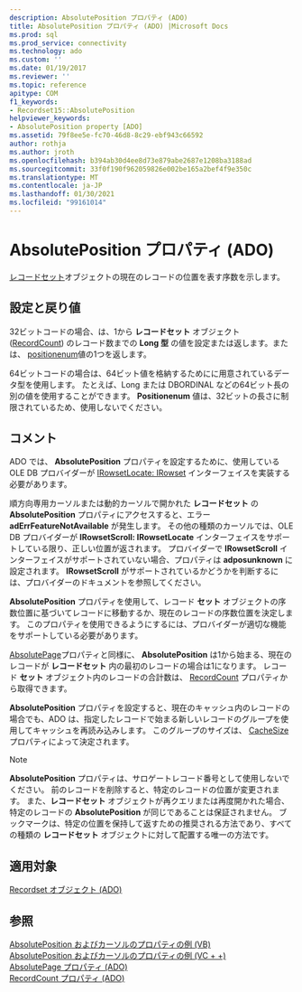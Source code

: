 ```yaml
---
description: AbsolutePosition プロパティ (ADO)
title: AbsolutePosition プロパティ (ADO) |Microsoft Docs
ms.prod: sql
ms.prod_service: connectivity
ms.technology: ado
ms.custom: ''
ms.date: 01/19/2017
ms.reviewer: ''
ms.topic: reference
apitype: COM
f1_keywords:
- Recordset15::AbsolutePosition
helpviewer_keywords:
- AbsolutePosition property [ADO]
ms.assetid: 79f8ee5e-fc70-46d8-8c29-ebf943c66592
author: rothja
ms.author: jroth
ms.openlocfilehash: b394ab30d4ee8d73e879abe2687e1208ba3188ad
ms.sourcegitcommit: 33f0f190f962059826e002be165a2bef4f9e350c
ms.translationtype: MT
ms.contentlocale: ja-JP
ms.lasthandoff: 01/30/2021
ms.locfileid: "99161014"
---
```

# <a name="absoluteposition-property-ado"></a>AbsolutePosition プロパティ (ADO)
[レコードセット](./recordset-object-ado.md)オブジェクトの現在のレコードの位置を表す序数を示します。  
  
## <a name="settings-and-return-values"></a>設定と戻り値  
 32ビットコードの場合、は、1から **レコードセット** オブジェクト ([RecordCount](./recordcount-property-ado.md)) のレコード数までの **Long 型** の値を設定または返します。または、 [positionenum](./positionenum.md)値の1つを返します。  
  
 64ビットコードの場合は、64ビット値を格納するためにに用意されているデータ型を使用します。 たとえば、Long または DBORDINAL などの64ビット長の別の値を使用することができます。 **Positionenum** 値は、32ビットの長さに制限されているため、使用しないでください。  
  
## <a name="remarks"></a>コメント  
 ADO では、 **AbsolutePosition** プロパティを設定するために、使用している OLE DB プロバイダーが [IRowsetLocate: IRowset](/previous-versions/windows/desktop/ms721190(v=vs.85)) インターフェイスを実装する必要があります。  
  
 順方向専用カーソルまたは動的カーソルで開かれた **レコードセット** の **AbsolutePosition** プロパティにアクセスすると、エラー **adErrFeatureNotAvailable** が発生します。 その他の種類のカーソルでは、OLE DB プロバイダーが **IRowsetScroll: IRowsetLocate** インターフェイスをサポートしている限り、正しい位置が返されます。 プロバイダーで **IRowsetScroll** インターフェイスがサポートされていない場合、プロパティは **adposunknown** に設定されます。 **IRowsetScroll** がサポートされているかどうかを判断するには、プロバイダーのドキュメントを参照してください。  
  
 **AbsolutePosition** プロパティを使用して、レコード **セット** オブジェクトの序数位置に基づいてレコードに移動するか、現在のレコードの序数位置を決定します。 このプロパティを使用できるようにするには、プロバイダーが適切な機能をサポートしている必要があります。  
  
 [AbsolutePage](./absolutepage-property-ado.md)プロパティと同様に、 **AbsolutePosition** は1から始まる、現在のレコードが **レコードセット** 内の最初のレコードの場合は1になります。 レコード **セット** オブジェクト内のレコードの合計数は、 [RecordCount](./recordcount-property-ado.md) プロパティから取得できます。  
  
 **AbsolutePosition** プロパティを設定すると、現在のキャッシュ内のレコードの場合でも、ADO は、指定したレコードで始まる新しいレコードのグループを使用してキャッシュを再読み込みします。 このグループのサイズは、 [CacheSize](./cachesize-property-ado.md) プロパティによって決定されます。  
  
> [!NOTE]
>  **AbsolutePosition** プロパティは、サロゲートレコード番号として使用しないでください。 前のレコードを削除すると、特定のレコードの位置が変更されます。 また、**レコードセット** オブジェクトが再クエリまたは再度開かれた場合、特定のレコードの **AbsolutePosition** が同じであることは保証されません。 ブックマークは、特定の位置を保持して返すための推奨される方法であり、すべての種類の **レコードセット** オブジェクトに対して配置する唯一の方法です。  
  
## <a name="applies-to"></a>適用対象  
 [Recordset オブジェクト (ADO)](./recordset-object-ado.md)  
  
## <a name="see-also"></a>参照  
 [AbsolutePosition およびカーソルのプロパティの例 (VB)](./absoluteposition-and-cursorlocation-properties-example-vb.md)   
 [AbsolutePosition およびカーソルのプロパティの例 (VC + +)](./absoluteposition-and-cursorlocation-properties-example-vc.md)   
 [AbsolutePage プロパティ (ADO)](./absolutepage-property-ado.md)   
 [RecordCount プロパティ (ADO)](./recordcount-property-ado.md)